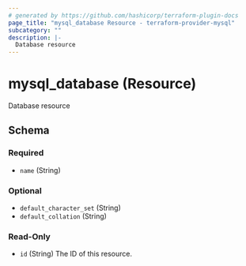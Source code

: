 ```yaml
---
# generated by https://github.com/hashicorp/terraform-plugin-docs
page_title: "mysql_database Resource - terraform-provider-mysql"
subcategory: ""
description: |-
  Database resource
---
```


# mysql_database (Resource)

Database resource



<!-- schema generated by tfplugindocs -->
## Schema

### Required

- `name` (String)

### Optional

- `default_character_set` (String)
- `default_collation` (String)

### Read-Only

- `id` (String) The ID of this resource.


